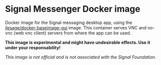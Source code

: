 # Signal Messenger Docker image

Docker image for the Signal messaging desktop app, using the [jlesage/docker-baseimage-gui](https://github.com/jlesage/docker-baseimage-gui) image. This container serves VNC and no-vnc (web vnc client) servers from where the app can be used.

**This image is experimental and might have undesirable effects. Use it under your responsability!**

_This image is not official and is not associated with the Signal Foundation._
